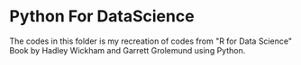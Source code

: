 # Python For DataScience
  The codes in this folder is my recreation of codes from "R for Data Science" Book by  Hadley Wickham and Garrett Grolemund using Python. 
